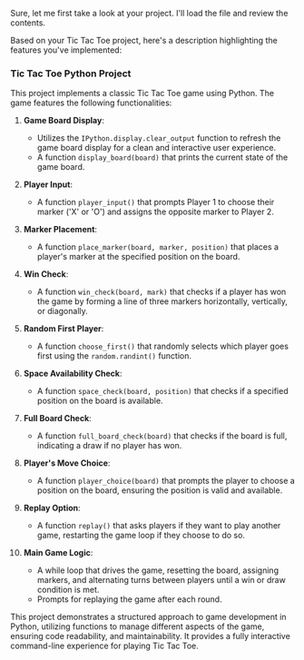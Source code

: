 Sure, let me first take a look at your project. I'll load the file and review the contents.

Based on your Tic Tac Toe project, here's a description highlighting the features you've implemented:

### Tic Tac Toe Python Project

This project implements a classic Tic Tac Toe game using Python. The game features the following functionalities:

1. **Game Board Display**:
   - Utilizes the `IPython.display.clear_output` function to refresh the game board display for a clean and interactive user experience.
   - A function `display_board(board)` that prints the current state of the game board.

2. **Player Input**:
   - A function `player_input()` that prompts Player 1 to choose their marker ('X' or 'O') and assigns the opposite marker to Player 2.

3. **Marker Placement**:
   - A function `place_marker(board, marker, position)` that places a player's marker at the specified position on the board.

4. **Win Check**:
   - A function `win_check(board, mark)` that checks if a player has won the game by forming a line of three markers horizontally, vertically, or diagonally.

5. **Random First Player**:
   - A function `choose_first()` that randomly selects which player goes first using the `random.randint()` function.

6. **Space Availability Check**:
   - A function `space_check(board, position)` that checks if a specified position on the board is available.

7. **Full Board Check**:
   - A function `full_board_check(board)` that checks if the board is full, indicating a draw if no player has won.

8. **Player's Move Choice**:
   - A function `player_choice(board)` that prompts the player to choose a position on the board, ensuring the position is valid and available.

9. **Replay Option**:
   - A function `replay()` that asks players if they want to play another game, restarting the game loop if they choose to do so.

10. **Main Game Logic**:
    - A while loop that drives the game, resetting the board, assigning markers, and alternating turns between players until a win or draw condition is met.
    - Prompts for replaying the game after each round.
      
This project demonstrates a structured approach to game development in Python, utilizing functions to manage different aspects of the game, ensuring code readability, and maintainability. It provides a fully interactive command-line experience for playing Tic Tac Toe.
